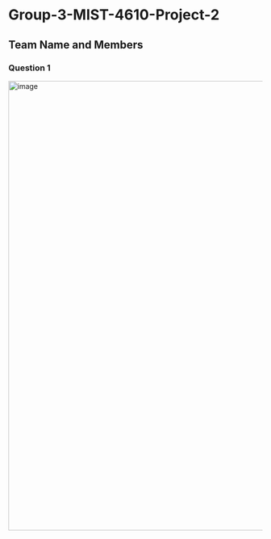 # Group-3-MIST-4610-Project-2

## Team Name and Members

### Question 1
<img width="890" alt="image" src="https://github.com/user-attachments/assets/bac037ac-2d42-4662-a3fb-fbb07c23c802">

